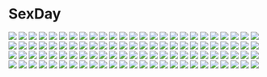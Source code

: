 # SexDay
![](https://konachan.com/jpeg/129d1fe89522e639a4c571ba8c7f506d/Konachan.com%20-%20148594%20blonde_hair%20blue_eyes%20breasts%20censored%20collar%20game_cg%20long_hair%20navel%20nipples%20panties%20penis%20pussy%20sex%20shirt_lift%20spocon%21%20spread_legs%20underwear.jpg)
![](https://konachan.com/image/6908d78fd4fbca6774b852743c1ac89f/Konachan.com%20-%20216048%20barefoot%20candy%20dress%20gloves%20long_hair%20miyoshino%20original%20purple_eyes%20purple_hair%20socks%20twintails.jpg)
![](https://konachan.com/image/a36ce31e2d317e73c2587dbe0df33f57/Konachan.com%20-%2050955%20dress%20grass%20kobuichi%20kousaka_chihaya%20miyoshi_yuiko%20muririn%20natsuzora_kanata%20shichijou_sasara%20sky%20water%20yuzusoft.jpg)
![](https://konachan.com/jpeg/1fc70debd7d2e675adc550b59b541892/Konachan.com%20-%20246763%20black_hair%20brown_eyes%20brown_hair%20gloves%20headphones%20huira444%20isuzu_hana%20long_hair%20nishizumi_miho%20petals%20red_eyes%20school_uniform%20short_hair%20skirt.jpg)
![](https://konachan.com/jpeg/a113585f3859d33eb68cd656927db126/Konachan.com%20-%20133375%20flowers%20hatsune_miku%20hinanosuke%20long_hair%20signed%20vocaloid.jpg)
![](https://konachan.com/jpeg/108fd3dd8b47c53d244d6e0477daaebf/Konachan.com%20-%20300348%20ass%20blush%20brown_eyes%20brown_hair%20cameltoe%20couch%20dress%20idolmaster%20katagiri_sanae%20nokoppa%20panties%20pantyhose%20striped_panties%20twintails%20underwear.jpg)
![](https://konachan.com/image/b27e09ef10697c3bb7ccdf67b4b8139f/Konachan.com%20-%20213554%20armor%20blue_eyes%20bow%20breasts%20cleavage%20dress%20gloves%20group%20koyorin%20long_hair%20ponytail%20ribbons%20ruby_rose%20rwby%20scar%20scarf%20skirt%20spear%20sword%20weapon%20wink.jpg)
![](https://konachan.com/image/fcc583afb2270578ee74de7d20d77aff/Konachan.com%20-%20163325%20ass%20black_hair%20blue_eyes%20bodysuit%20kozy%20long_hair%20shutaura_sequenzia%20skintight%20to_aru_majutsu_no_index.jpg)
![](https://konachan.com/jpeg/ebd8b1eb9fd4620a2c5ce8c325872615/Konachan.com%20-%20287808%20angel%20blonde_hair%20blue_eyes%20dress%20long_hair%20ne-on%20original%20sky%20stars%20wings.jpg)
![](https://konachan.com/image/3bc555e7009bc545bf4ce36d9b45ac3b/Konachan.com%20-%20116477%20garnet_%28sumaga%29%20mira%20oki_kiki%20spica%20sumaga%20tsuji_santa.jpg)
![](https://konachan.com/jpeg/ffc7e4f17a5d12788fd0ba2e575c7504/Konachan.com%20-%2019035%20arcueid_brunestud%20ciel%20hisui%20kohaku%20melty_blood%20shingetsutan_tsukihime%20tohno_akiha%20twins%20vermillion_akiha.jpg)
![](https://konachan.com/jpeg/a3754f47c0425a80c43855ba769c783c/Konachan.com%20-%20219385%202girls%20black_hair%20butterfly%20fairy%20flowers%20kurono_kito%20love_live%21_school_idol_project%20nishikino_maki%20red_hair%20wings%20yazawa_nico.jpg)
![](https://konachan.com/image/93aaa3572e529366425859378d58001e/Konachan.com%20-%2057653%20hatsune_miku%20poring_%28artist%29%20vocaloid.jpg)
![](https://konachan.com/jpeg/14d778253689a2292107af72c88094db/Konachan.com%20-%20294380%20black_hair%20breasts%20clouds%20demon%20headband%20horns%20long_hair%20merunyaa%20navel%20no_bra%20orange_eyes%20original%20ponytail%20signed%20sky%20succubus%20tail%20watermark.jpg)
![](https://konachan.com/jpeg/5bb8864498910e9ab52af5041fd1513d/Konachan.com%20-%20229215%20bed%20blush%20breasts%20cleavage%20futoshi_ame%20long_hair%20moon%20original%20purple_eyes%20purple_hair%20signed%20stars.jpg)
![](https://konachan.com/image/cf965481c195d523a34f3a949b3d95ef/Konachan.com%20-%20220250%20animal%20black_eyes%20black_hair%20blue_hair%20dog%20gray_hair%20group%20maito_ga%C3%AF%20male%20naruto%20nohara_rin%20oba-min%20pink_hair%20rock_lee%20sai%20sunglasses%20tenten.jpg)
![](https://konachan.com/jpeg/cceba939fdb8dfe59d38524922c1a204/Konachan.com%20-%20223607%20fate_apocrypha%20fate_%28series%29%20jeanne_d%27arc_%28fate%29%20wsman.jpg)
![](https://konachan.com/jpeg/c85a3ad82cc941f8d1609f495dbb17ec/Konachan.com%20-%2062213%20blue_hair%20blush%20headphones%20ipod%20kobayakawa_rinko%20kuon_itsuki%20love_plus%20red_eyes%20school_uniform%20short_hair.jpg)
![](https://konachan.com/image/fe3c908de47c60bf594133615ae76a26/Konachan.com%20-%2040669%20bra%20brown%20komatsu_eiji%20liera_scharnhorst%20long_hair%20maburaho%20panties%20underwear.jpg)
![](https://konachan.com/image/a36384800f1ca87f0638b280dd652017/Konachan.com%20-%20261925%20akiyama_yukari%20ass%20blush%20brown_eyes%20brown_hair%20girls_und_panzer%20ouhashi%20panties%20school_uniform%20short_hair%20skirt_lift%20underwear.jpg)
![](https://konachan.com/image/7285e0b12d29303419255d320960017a/Konachan.com%20-%20192496%20bakemonogatari%20blonde_hair%20breasts%20brown_eyes%20cleavage%20elbow_gloves%20gloves%20long_hair%20monogatari_%28series%29%20oshino_shinobu%20peroperoshinobu%20tiara.jpg)
![](https://konachan.com/image/48510960388a5f3fccc3a9e6ddc4243b/Konachan.com%20-%206751%20hino_rei%20sailor_mars%20sailor_moon.jpg)
![](https://konachan.com/image/8de012204f5570154444bcb029c61a3d/Konachan.com%20-%20174727%202girls%20barefoot%20boots%20bunnygirl%20cat_smile%20dress%20eyepatch%20goggles%20graffiti%20gun%20han_dai%20inaba_tewi%20loli%20long_hair%20necklace%20short_hair%20touhou%20weapon.jpg)
![](https://konachan.com/image/baa096184c05d6a4013da4bb681e0873/Konachan.com%20-%2055185%20cc%20code_geass%20lelouch_lamperouge%20male.jpg)
![](https://konachan.com/image/56f28056b920745c66df24d74ab3c087/Konachan.com%20-%20188948%20animal%20barefoot%20b.c.n.y.%20blue_eyes%20breasts%20building%20cleavage%20fang%20fish%20headdress%20horns%20long_hair%20original%20wings.jpg)
![](https://konachan.com/image/131d32b0868be673332ae0ccc1b990d7/Konachan.com%20-%20198644%20black_hair%20blue_eyes%20breasts%20couch%20gloves%20hestia_%28danmachi%29%20long_hair%20nipples%20no_bra%20panties%20twintails%20underwear%20wapokichi%20wink.jpg)
![](https://konachan.com/image/9ea1c214d8b6b1cda3d412e146fa51bc/Konachan.com%20-%20307305%20blush%20breasts%20brown_eyes%20brown_hair%20cleavage%20dress%20flowers%20houjou_karen%20idolmaster%20idolmaster_cinderella_girls%20kazu%20necklace%20tiara.jpg)
![](https://konachan.com/image/d298ce165ac95a829d7f204e2ac3c28e/Konachan.com%20-%20295372%202girls%20ayase_eri%20bondage%20breasts%20cunnilingus%20love_live%21_school_idol_project%20mogu_%28au1127%29%20nipples%20nude%20toujou_nozomi%20yuri.jpg)
![](https://konachan.com/image/b8502f0c879e83aeac4be0f4aee9860e/Konachan.com%20-%20172497%20anthropomorphism%20brown_hair%20gloves%20green_eyes%20headband%20kantai_collection%20mutsu_%28kancolle%29%20ogami_kazuki%20short_hair%20skirt%20thighhighs.jpg)
![](https://konachan.com/jpeg/094638d6e70de76ceb9275b2d0e4695b/Konachan.com%20-%20234849%202girls%20bed%20black_hair%20blonde_hair%20breasts%20navel%20panties%20purple_eyes%20rwby%20scarf%20thighhighs%20underwear%20water%20watermark%20yang_xiao_long%20yellow_eyes%20yuri.jpg)
![](https://konachan.com/jpeg/b0df058da51af15da524ebdcfda8411c/Konachan.com%20-%20180575%202girls%20blue_hair%20dress%20hat%20headdress%20izayoi_sakuya%20knife%20maid%20red_eyes%20short_hair%20thighhighs%20touhou%20uu_uu_zan%20vampire%20weapon%20white_hair.jpg)
![](https://konachan.com/image/454df2660b154e7aefde5a06d5670329/Konachan.com%20-%20141796%20ia%20nokko%20vocaloid.jpg)
![](https://konachan.com/jpeg/fdef6db2fc780043429dcf34f21e3bca/Konachan.com%20-%20115620%20blood%20original%20tateshina_ryouko.jpg)
![](https://konachan.com/jpeg/12ec0837c4ecca0650f3d496454c15a1/Konachan.com%20-%20189833%20anus%20breasts%20censored%20game_cg%20nabekane_tsubasa%20nipples%20nopan%20onomatope%2A%20open_shirt%20pussy%20pussy_juice%20shiratama.jpg)
![](https://konachan.com/jpeg/a0782aa555ab2ef386e9f0652b782484/Konachan.com%20-%20290981%20aconitea%20bath%20bathtub%20blue_eyes%20blush%20choker%20cum%20game_cg%20gray_hair%20handjob%20il_shi%20koichi_ai%20koichi_akiyama%20male%20penis%20short_hair%20uncensored.jpg)
![](https://konachan.com/jpeg/94955109ff9e5212e5be3aaa7c94b661/Konachan.com%20-%20247428%20blue_hair%20boots%20bow%20dress%20fuussu_%2821-kazin%29%20hat%20hinanawi_tenshi%20long_hair%20orange_eyes%20touhou.jpg)
![](https://konachan.com/image/7ce8eebaf4aa8cc05ce587b0d560016a/Konachan.com%20-%2018499%20bachou%20chouhi%20koihime_musou.jpg)
![](https://konachan.com/jpeg/3f670c45c5fa7edb6f7f81aeb31f37e2/Konachan.com%20-%20116886%20blue_eyes%20blush%20close%20crying%20game_cg%20mitarai_mei%20red_hair%20ribbons%20school_uniform%20suika_niritsu%20tears.jpg)
![](https://konachan.com/image/4668f6fc2390e9c0705d307e9a458366/Konachan.com%20-%2040829%20aisaka_taiga%20bikini%20swimsuit%20tan_lines%20toradora.jpg)
![](https://konachan.com/jpeg/74f9ce011699fafbda5fc19d707fb876/Konachan.com%20-%2027169%20gray%20itoshiki_nozomu%20sayonara_zetsubou_sensei%20vector.jpg)
![](https://konachan.com/jpeg/9d7873b8cb6e38401fe7060d3efd6625/Konachan.com%20-%20284090%20animal_ears%20arknights%20black_hair%20gloves%20long_hair%20orange_eyes%20sword%20tail%20texas_%28arknights%29%20weapon%20white%20yumuto.jpg)
![](https://konachan.com/image/9ff8f012edd0937a752fee4ab4259cb8/Konachan.com%20-%2079573%20animal_ears%20blue_eyes%20brown_hair%20bunny%20chibi%20gun%20pink_eyes%20pink_hair%20thighhighs%20weapon.jpg)
![](https://konachan.com/jpeg/31f5459321ca0c7a66949383fda25384/Konachan.com%20-%20242085%20annin_doufu%20bath%20breasts%20brown_hair%20hino_akane_%28idolmaster%29%20honda_mio%20idolmaster%20long_hair%20short_hair%20takamori_aiko%20towel%20wet%20yellow_eyes.jpg)
![](https://konachan.com/jpeg/c17a6e0dad2f35340028aaea77d92111/Konachan.com%20-%20274519%20animal%20ass%20blonde_hair%20breasts%20cat%20cleavage%20dress%20elbow_gloves%20flowers%20gloves%20headdress%20iron_saga%20ozzingo%20rose%20see_through%20short_hair%20tiara%20water.jpg)
![](https://konachan.com/image/665bd1df895b3d818379d38617450375/Konachan.com%20-%2039995%20elbow_gloves%20figure%20gloves%20kore_ga_watashi_no_goshujin-sama%20kurauchi_anna%20maid%20photo.jpg)
![](https://konachan.com/image/83f742dcf007c8d0e81411d2b0550cde/Konachan.com%20-%20205700%20barefoot%20blindfold%20bondage%20chain%20collar%20dlsite.com%20elle_sweet%20gray_hair%20original%20refeia%20short_hair%20watermark.jpg)
![](https://konachan.com/jpeg/82ce1c4223fbf50ea88599667a983d86/Konachan.com%20-%20202878%20blonde_hair%20blush%20brown_hair%20cherry_blossoms%20flowers%20g_yuusuke%20green_eyes%20light%20long_hair%20male%20petals%20red_eyes%20school_uniform%20short_hair%20white.jpg)
![](https://konachan.com/image/14ff346ab6592ba18ce4c11093c701cc/Konachan.com%20-%2037324%20bike_shorts%20candy_boy%20sakurai_kanade%20sakurai_yukino%20shorts.jpg)
![](https://konachan.com/jpeg/1eaa0a6d4dfb2f54c8967ddf12595329/Konachan.com%20-%20147381%20cauliflower%20elena_%28little_bitch%29%20erika_%28little_bitch%29%20hat%20little_bitch%20loli%20long_hair%20panties%20pantyhose%20school_uniform%20underwear.jpg)
![](https://konachan.com/image/3008cb813d3e25dc8490c0228f561bad/Konachan.com%20-%20225380%20barefoot%20bikini%20blue_eyes%20blush%20headband%20konpaku_youmu%20open_shirt%20sazanami_mio%20short_hair%20swimsuit%20touhou%20water%20white_hair%20wristwear.jpg)
![](https://konachan.com/jpeg/ed0756eaecf01c8c941ccd4be9453a68/Konachan.com%20-%20144738%20blush%20brown_hair%20game_cg%20hanamiya_nagisa%20kuroya_shinobu%20long_hair%20pussy%20pussy_juice%20spread_legs%20stockings%20third-party_edit%20trumple%20uncensored%20wet.jpg)
![](https://konachan.com/image/658557be42c2ffe7180d0ac247e5a195/Konachan.com%20-%20161643%20date_a_live%20itsuka_kotori%20jpeg_artifacts%20red_eyes%20red_hair.jpg)
![](https://konachan.com/image/c37dc17fd997c7313f1c2852c56d77b9/Konachan.com%20-%2036020%20black%20hatsune_miku%20redjuice%20supercell%20vocaloid%20world_is_mine_%28vocaloid%29.jpg)
![](https://konachan.com/image/aef0d751909a0e9186a6689c27075870/Konachan.com%20-%20289239%20amaimomo%20black_hair%20long_hair%20original%20school_uniform%20short_hair%20socks%20thighhighs%20twintails.jpg)
![](https://konachan.com/jpeg/fbf5cf6f718e08aa690f98dd4872f386/Konachan.com%20-%20145644%20black_hair%20breasts%20cleavage%20long_hair%20miko_92%20navel%20no_bra%20open_shirt%20original%20school_uniform%20thighhighs%20white.jpg)
![](https://konachan.com/jpeg/aa9291f62b13c31121d2828d7492c3a2/Konachan.com%20-%20267702%20bikini%20blush%20breasts%20fate_grand_order%20fate_%28series%29%20food%20gray_hair%20ice_cream%20jilu%20navel%20panty_pull%20popsicle%20short_hair%20swimsuit%20yellow_eyes.jpg)
![](https://konachan.com/image/1935d4b17c2ab7f260558dae9addb0c7/Konachan.com%20-%20168864%202girls%20aircraft%20black_hair%20blonde_hair%20blue_eyes%20blush%20breasts%20choker%20gloves%20hat%20long_hair%20pantyhose%20pz%20red_eyes%20short_hair%20stockings%20uniform%20water.jpg)
![](https://konachan.com/jpeg/1b61547b837c9b36b5191df426b21898/Konachan.com%20-%20158105%20ass%20breasts%20cleavage%20green_eyes%20headdress%20maid%20miko_92%20no_bra%20nopan%20original%20ribbons%20short_hair%20skirt%20skirt_lift%20thighhighs%20twintails%20white.jpg)
![](https://konachan.com/image/8586d52045ef6d734d8528b9bcf80e39/Konachan.com%20-%2039998%20figure%20photo%20tagme.jpg)
![](https://konachan.com/image/f65bd37fb961f75c9b097cf4550d95ef/Konachan.com%20-%20132667%20cherry_blossoms%20flowers%20green_eyes%20hatsune_miku%20katase_waka%20long_hair%20pink_hair%20sakura_miku%20skirt%20thighhighs%20twintails%20vocaloid.jpg)
![](https://konachan.com/jpeg/bcd4bb90440377c613e155b81a9ab1b4/Konachan.com%20-%2073678%20barefoot%20blush%20dress%20game_cg%20ko%7Echa%20loli%20long_hair%20minette%20red_eyes%20red_hair%20ribbons%20shukufuku_no_campanella%20twintails%20windmill_oasis.jpg)
![](https://konachan.com/image/58534755c40cc7b60b9371bfa2e627ff/Konachan.com%20-%20261980%20breasts%20darling_in_the_franxx%20green_eyes%20horns%20long_hair%20pantyhose%20pink_hair%20shirt_lift%20tie%20torn_clothes%20watermark%20xin_%28moehime%29%20zero_two.jpg)
![](https://konachan.com/image/6864b515dd3034cdc378cdde045743c4/Konachan.com%20-%20154619%20barefoot%20blonde_hair%20blush%20breasts%20cameltoe%20fingering%20imuraya_ayuka%20long_hair%20masturbation%20nipples%20panties%20underwear%20vividred_operation%20yellow_eyes.jpg)
![](https://konachan.com/image/f96c0789932d37351c68e5656a77fad3/Konachan.com%20-%2054594%20bed%20blue_hair%20breasts%20flat_chest%20izayoi_sakuya%20nipples%20nude%20pussy%20red_eyes%20remilia_scarlet%20ribbons%20short_hair%20touhou%20uncensored%20vampire%20wings.jpg)
![](https://konachan.com/image/df924f5a20b16d4be0ad535b3a947446/Konachan.com%20-%20292703%20building%20cherry_blossoms%20flowers%20niko_p%20nobody%20original%20petals%20scenic%20signed%20tree%20water.jpg)
![](https://konachan.com/image/4f6ae0bb0439a1b9a236894844885846/Konachan.com%20-%20144052%20black_eyes%20blue_eyes%20boots%20bow%20brown_eyes%20brown_hair%20food%20fruit%20group%20hat%20k-on%21%20long_hair%20pantyhose%20ponytail%20red_eyes%20short_hair%20skirt%20strawberry.jpg)
![](https://konachan.com/image/efd9a58ab2dbce709cefba6326845950/Konachan.com%20-%2073385%20blonde_hair%20catgirl%20geike%20green_eyes%20kaenbyou_rin%20komeiji_satori%20long_hair%20night%20pointed_ears%20purple_eyes%20purple_hair%20short_hair%20skirt%20touhou%20water.jpg)
![](https://konachan.com/image/8ebfd7964ec6487e6db479b6adb88fa6/Konachan.com%20-%20273186%20all_male%20aqua_eyes%20barefoot%20black_hair%20blush%20dark_skin%20long_hair%20male%20menokonome%20navel%20nipples%20original%20penis%20trap.jpg)
![](https://konachan.com/image/335b50a0862567de7cc9ec3ba1cc950e/Konachan.com%20-%2028777%20clannad%20key%20logo%20sunohara_mei%20zoom_layer.jpg)
![](https://konachan.com/image/0ce491896a0810134fffe410036f1240/Konachan.com%20-%20292400%20bikini_top%20chibi%20cu_chulainn%20elbow_gloves%20fate_grand_order%20fate_%28series%29%20garter_belt%20gloves%20hat%20male%20navel%20stockings%20thighhighs%20xion32.jpg)
![](https://konachan.com/image/98125b2550e2709d13ebadd2e62b27a8/Konachan.com%20-%2048421%20naruko_hanaharu%20school_uniform%20suzumiya_haruhi%20suzumiya_haruhi_no_yuutsu.jpg)
![](https://konachan.com/image/1a6a2b4b3ef9afe67478398e89bfe5b9/Konachan.com%20-%2088568%20accelerator%20blush%20brown_eyes%20brown_hair%20choker%20dress%20gray_hair%20last_order%20red_eyes%20shion_%28kizuro%29%20short_hair%20summer_dress%20white.jpg)
![](https://konachan.com/image/7b2c6c6a8faa6889219f5c266513ccb0/Konachan.com%20-%20237315%20ass%20black_hair%20blush%20breasts%20fingering%20gen_%28genetrix%29%20long_hair%20masturbation%20nude%20original%20yellow_eyes.jpg)
![](https://konachan.com/image/5d0c8b340a9b907e7d012514aa92e571/Konachan.com%20-%20100828%20atelier%20atelier_meruru%20atelier_rorona%20atelier_totori%20dress%20hat%20katana%20mirai_%28macharge%29%20rororina_fryxell%20sword%20totooria_helmold%20water%20weapon.jpg)
![](https://konachan.com/jpeg/aace5bdcc319e82d2de2890c5802fd00/Konachan.com%20-%20217457%20dress%20game_cg%20group%20male%20ookouchi_nozomi%20reminiscence%20see_through%20tigre_soft%20tomose_shunsaku.jpg)
![](https://konachan.com/jpeg/9decdb4cb07f17f13c089143b9214b2e/Konachan.com%20-%20161677%20barefoot%20blush%20breasts%20brown_hair%20cleavage%20fang%20game_cg%20hikarino_eri%20lo-angle%20long_hair%20ribbons%20skirt%20tagme_%28artist%29%20twintails%20wet.jpg)
![](https://konachan.com/jpeg/4e9cb0246a4c8217ce51ad3667227d64/Konachan.com%20-%2066033%20blush%20christmas%20fujiwara_warawara%20game_cg%20hoshina_nanami%20loli%20shirokuma_bellstars%20snow%20tears.jpg)
![](https://konachan.com/image/c699bbf53dd8383e7e9542f754d84507/Konachan.com%20-%2015192%20magna_carta.jpg)
![](https://konachan.com/jpeg/74797d0f005de6991b81c21e05711801/Konachan.com%20-%2074820%20kagamine_len%20kagamine_rin%20male%20vocaloid.jpg)
![](https://konachan.com/jpeg/9aeccd6050682873b972d7579a4f9ac9/Konachan.com%20-%20278460%20cropped%20flat_chest%20gloves%20green_eyes%20green_hair%20leaves%20long_hair%20nopan%20original%20pointed_ears%20rurudo%20scan%20wings.jpg)
![](https://konachan.com/jpeg/39746e8b53cda1b9dc45927f6fcc25cd/Konachan.com%20-%20109640%20black_eyes%20black_hair%20book%20drink%20gun%20long_hair%20marsh%20original%20ponytail%20weapon.jpg)
![](https://konachan.com/image/db0429dac93cafad0e2bf9b38bfa7896/Konachan.com%20-%2073376%20blue_hair%20blush%20chibi%20dress%20flowers%20gray_hair%20group%20hat%20houjuu_nue%20long_hair%20mousegirl%20nazrin%20shorts%20skirt%20sky%20tail%20touhou%20umbrella%20unzan%20wings%20witch.jpg)
![](https://konachan.com/image/45131b85a3597fbef9a80593f14f9de6/Konachan.com%20-%2014847%20mika%20ran_%28tenshi_no_shippo%29%20tenshi_no_shippo.jpg)
![](https://konachan.com/jpeg/d45bdf210a3b191770f6b08594533041/Konachan.com%20-%20215999%20barefoot%20blue%20breasts%20long_hair%20mobile_suit_gundam%20nipples%20nude%20pussy%20soma_peries%20tadano_akira%20uncensored%20white_hair%20yellow_eyes.jpg)
![](https://konachan.com/jpeg/20fdbf06d3a2d6d99ad4c02b397cf28c/Konachan.com%20-%20147652%20blonde_hair%20blue_eyes%20breasts%20cleavage%20dress%20game_cg%20long_hair%20navel_%28company%29%20necklace%20skirt%20skirt_lift%20suzuhira_hiro%20twintails.jpg)
![](https://konachan.com/image/d3ec1e1fb4c9b92bdabe4523a99eb2aa/Konachan.com%20-%2036734%20charlotte_hazelrink%20fujikura_yuu%20komori_kei%20princess_lover%20seika_houjouin%20sylvia_van_hossen.jpg)
![](https://konachan.com/jpeg/1a41e98c10ffa93a51252a04c33a92b9/Konachan.com%20-%20254544%20animal_ears%20anthropomorphism%20atago_%28azur_lane%29%20azur_lane%20black_hair%20braids%20breasts%20brown_eyes%20cleavage%20dress%20foxgirl%20gloves%20long_hair%20red_cucumber.jpg)
![](https://konachan.com/image/eaae35f1af9235200f9362b90f00a645/Konachan.com%20-%20232991%202girls%20blonde_hair%20blush%20bow%20braids%20breasts%20drink%20green_eyes%20headdress%20long_hair%20maid%20original%20pink_hair%20ribbons%20usume_shirou.jpg)
![](https://konachan.com/jpeg/c4d5d37bf4761245be82049b74cc7bef/Konachan.com%20-%2052583%20higashi_no_eden%20morimi_saki%20takizawa_akira.jpg)
![](https://konachan.com/image/8a363d9ba3b8d933c1b0363412df786f/Konachan.com%20-%20206911%207th_dragon_2020%20aqua_eyes%20aqua_hair%20dress%20flowers%20hatsune_miku%20headphones%20long_hair%20phino_%28jinko0094%29%20thighhighs%20twintails%20vocaloid%20water%20white.jpg)
![](https://konachan.com/jpeg/8667e87f7f0fbe6fd505ccd02dfa33ba/Konachan.com%20-%20101095%20bed%20blonde_hair%20breasts%20comma%20mahou_shoujo_madoka_magica%20nipples%20nude%20thighhighs%20tomoe_mami%20yellow_eyes.jpg)
![](https://konachan.com/image/a5480ad4e756e326d2876d24fbf9314a/Konachan.com%20-%20300144%20gloves%20kunikida_hanamaru%20love_live%21_school_idol_project%20love_live%21_sunshine%21%21%20purple_eyes%20ruins%20shadowverse%20shamakho%20signed%20tsushima_yoshiko%20wings.jpg)
![](https://konachan.com/jpeg/eca53aafe35c14b72c5b6689ed544ed4/Konachan.com%20-%20293112%20black_hair%20brown_eyes%20koori_chikage%20long_hair%20nazuna_%28nazuna_a2%29%20school_uniform%20skirt%20water%20yuuki_yuuna_wa_yuusha_de_aru.jpg)
![](https://konachan.com/image/913ff9432f4772e581b6688228cf8850/Konachan.com%20-%2075819%20akiyama_mio%20hirasawa_yui%20k-on%21%20kotobuki_tsumugi%20nakano_azusa%20pantyhose%20school_uniform%20tainaka_ritsu.jpg)
![](https://konachan.com/jpeg/d119b7522e7041ee9fd793eb4160d0a1/Konachan.com%20-%20207073%202girls%20animal%20bat%20blonde_hair%20building%20dress%20flandre_scarlet%20hat%20red_eyes%20remilia_scarlet%20sky%20sunset%20touhou%20uu_uu_zan%20vampire%20wings%20wristwear.jpg)
![](https://konachan.com/image/226f05b422bc2ce223f6511c10e10f5e/Konachan.com%20-%20180745%20black_hair%20cape%20dress%20gloves%20group%20hat%20long_hair%20miki_sayaka%20pantyhose%20pink_hair%20ponytail%20red_hair%20short_hair%20staff%20tomoe_mami%20twintails%20white_hair.jpg)
![](https://konachan.com/jpeg/1870e3e9de1127ec2302f2af5f03c1ea/Konachan.com%20-%20246734%20animal_ears%20bikini%20brown_eyes%20brown_hair%20bubbles%20food%20forest%20lee_hyeseung%20original%20short_hair%20swimsuit%20tree%20wristwear.jpg)
![](https://konachan.com/image/52063d56a9c50777c50aa9f98e94d727/Konachan.com%20-%20224958%20building%20city%20forest%20kazumasa_uchio%20nobody%20original%20planet%20scenic%20tree.jpg)
![](https://konachan.com/image/3d289eedc1916d5807ea4c9e721cf084/Konachan.com%20-%20141746%20blush%20breasts%20japanese_clothes%20kimono%20misaki_kurehito%20nipples%20no_bra%20orange_hair%20original%20ponytail%20white.jpg)
![](https://konachan.com/image/6056520d00b98d0091b2923ec7927f12/Konachan.com%20-%2078625%20brown_eyes%20brown_hair%20flat_chest%20guitar%20hirasawa_yui%20instrument%20k-on%21%20pantyhose%20pubic_hair%20pussy%20see_through%20short_hair%20spread_legs%20topless%20uncensored.jpg)
